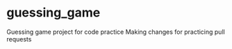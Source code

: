 # guessing_game

Guessing game project for code practice
 Making changes for practicing pull requests
